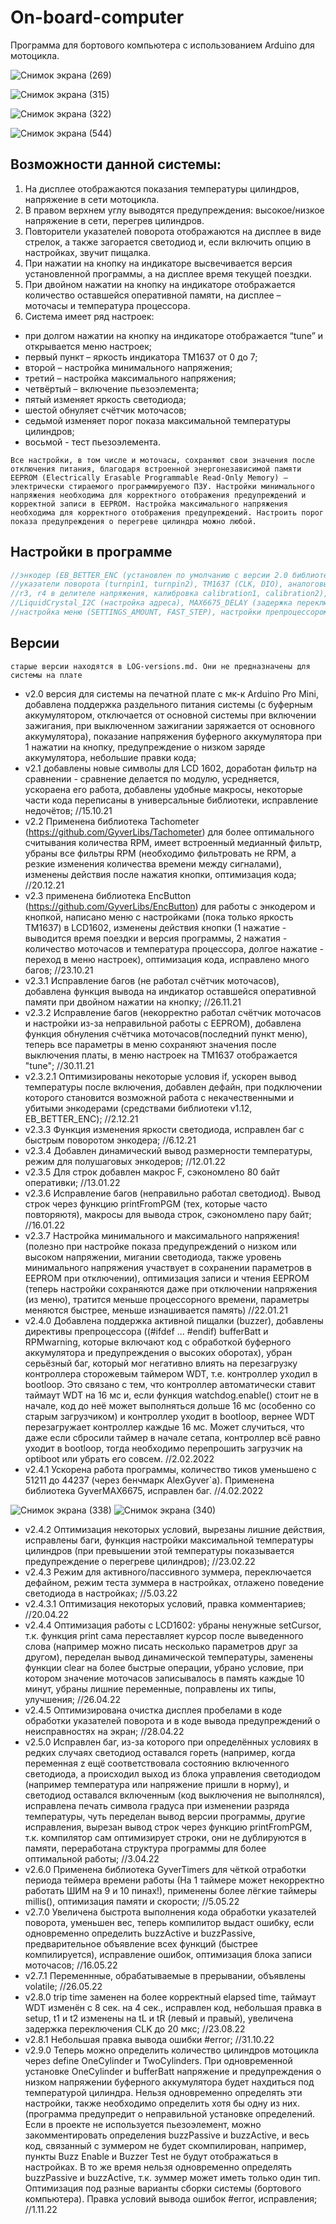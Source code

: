 # On-board-computer
Программа для бортового компьютера с использованием Arduino для мотоцикла.

![Снимок экрана (269)](https://user-images.githubusercontent.com/98914596/152302594-038accc3-8d7a-41bd-a859-1d5ee7e6715a.png)

![Снимок экрана (315)](https://user-images.githubusercontent.com/98914596/152304932-b542c358-555f-4f2a-b90a-e0459858ce10.png)

![Снимок экрана (322)](https://user-images.githubusercontent.com/98914596/152306161-d93440b4-e3fa-4f79-a25c-1ad9fa971339.png)

![Снимок экрана (544)](https://user-images.githubusercontent.com/98914596/199455337-e09b5fae-a4e7-4f53-92f3-4d579ebb58d6.png)


## Возможности данной системы:
1) На дисплее отображаются показания температуры цилиндров, напряжение в сети мотоцикла. 
2) В правом верхнем углу выводятся предупреждения: высокое/низкое напряжение в сети, перегрев цилиндров. 
3) Повторители указателей поворота отображаются на дисплее в виде стрелок, а также загорается светодиод и, если включить опцию в настройках, звучит пищалка. 
4) При нажатии на кнопку на индикаторе высвечивается версия установленной программы, а на дисплее время текущей поездки. 
5) При двойном нажатии на кнопку на индикаторе отображается количество оставшейся оперативной памяти, на дисплее – моточасы и температура процессора. 
6) Система имеет ряд настроек:
- при долгом нажатии на кнопку на индикаторе отображается “tune” и открывается меню настроек;
- первый пункт – яркость индикатора TM1637 от 0 до 7;
- второй – настройка минимального напряжения;
- третий – настройка максимального напряжения;
- четвёртый – включение пьезоэлемента;
- пятый изменяет яркость светодиода;
- шестой обнуляет счётчик моточасов;
- седьмой изменяет порог показа максимальной температуры цилиндров;
- восьмой - тест пьезоэлемента.

`Все настройки, в том числе и моточасы, сохраняют свои значения после отключения питания, благодаря встроенной энергонезависимой памяти EEPROM (Electrically Erasable Programmable Read-Only Memory) – электрически стираемого программируемого ПЗУ.
 Настройки минимального напряжения необходима для корректного отображения предупреждений и корректной записи в EEPROM. Настройка максимального напряжения необходима для корректного отображения предупреждений. Настроить порог показа предупреждения о перегреве цилиндра можно любой.`
 
## Настройки в программе
```cpp
//энкодер (EB_BETTER_ENC (установлен по умолчанию с версии 2.0 библиотеки), EB_HALFSTEP_ENC, EB_FAST, keypin, A, B (пины энкодера)),
//указатели поворота (turnpin1, turnpin2), TM1637 (CLK, DIO), аналоговые преобразования (analogpin1, analogpin2, сопротивление резисторов r1, r2,
//r3, r4 в делителе напряжения, калибровка calibration1, calibration2), калибровка температуры процессора (tempsizing), пин пищалки (buzz),
//LiquidCrystal_I2C (настройка адреса), MAX6675_DELAY (задержка переключения CLK в микросекундах для улучшения связи по длинным проводам),
//настройка меню (SETTINGS_AMOUNT, FAST_STEP), настройки препроцессором (bufferBatt, RPMwarning, buzzPassive, buzzActive, OneCylinder, TwoCylinders).
```
## Версии
`старые версии находятся в LOG-versions.md. Они не предназначены для системы на плате`

- v2.0 версия для системы на печатной плате с мк-к Arduino Pro Mini, добавлена поддержка раздельного питания системы (с буферным аккумулятором, отключается от основной системы
при включении зажигания, при выключенном зажигании заряжается от основного аккумулятора), показание напряжения буферного аккумулятора при 1 нажатии на кнопку, 
предупреждение о низком заряде аккумулятора, небольшие правки кода;
- v2.1 добавлены новые символы для LCD 1602, доработан фильтр на сравнении - сравнение делается по модулю, усредняется, ускораена его работа, добавлены удобные макросы,
некоторые части кода переписаны в универсальные библиотеки, исправление недочётов; //15.10.21
- v2.2 Применена библиотека Tachometer (https://github.com/GyverLibs/Tachometer) для более оптимального считывания количества RPM, имеет встроенный медианный фильтр,
убраны все фильтры RPM (необходимо фильтровать не RPM, а резкие изменения количества времени между сигналами), изменены действия после нажатия кнопки, 
оптимизация кода; //20.12.21
- v2.3 применена библиотека EncButton (https://github.com/GyverLibs/EncButton) для работы с энкодером и кнопкой, написано меню с настройками (пока только яркость TM1637) в 
LCD1602, изменены действия кнопки (1 нажатие - выводится время поездки и версия программы, 2 нажатия - количество моточасов и температура процессора, долгое нажатие - переход
в меню настроек), оптимизация кода, исправлено много багов; //23.10.21
- v2.3.1 Исправление багов (не работал счётчик моточасов), добавлена функция вывода на индикатор оставшейся оперативной памяти при двойном нажатии на кнопку; //26.11.21
- v2.3.2 Исправление багов (некорректно работал счётчик моточасов и настройки из-за неправильной работы с EEPROM), добавлена функция обнуления счётчика моточасов(последний пункт меню), 
теперь все параметры в меню сохраняют значения после выключения платы, в меню настроек на TM1637 отображается "tune"; //30.11.21
- v2.3.2.1 Оптимизированы некоторые условия if, ускорен вывод температуры после включения, добавлен дефайн, при подключении которого становится возможной работа с некачественными и убитыми энкодерами (средствами библиотеки v1.12, EB_BETTER_ENC); //2.12.21
- v2.3.3 Функция изменения яркости светодиода, исправлен баг с быстрым поворотом энкодера; //6.12.21
- v2.3.4 Добавлен динамический вывод размерности температуры, режим для полушаговых энкодеров; //12.01.22
- v2.3.5 Для строк добавлен макрос F, сэкономлено 80 байт оперативки; //13.01.22
- v2.3.6 Исправление багов (неправильно работал светодиод).
Вывод строк через функцию printFromPGM (тех, которые часто повторяютя), макросы для вывода строк, сэкономлено пару байт; //16.01.22
- v2.3.7 Настройка минимального и максимального напряжения! (полезно при настройке показа предупреждений о низком или высоком напряжении,
мигании светодиода, также уровень минимального напряжения участвует в сохранении параметров в EEPROM при отключении), оптимизация записи 
и чтения EEPROM (теперь настройки сохраняются даже при отключении напряжения (из меню), тратится меньше процессорного времени, параметры меняются быстрее, 
меньше изнашивается память) //22.01.21
- v2.4.0 Добавлена поддержка активной пищалки (buzzer), добавлены директивы препроцессора ((#ifdef ... #endif) bufferBatt и RPMwarning, которые
включают код с обработкой буферного аккумулятора и предупреждения о высоких оборотах), убран серьёзный баг, который мог негативно влиять на
перезагрузку контроллера сторожевым таймером WDT, т.е. контроллер уходил в bootloop.	Это связано с тем, что контроллер автоматически ставит таймаут WDT на 16 мс и, 
если функция watchdog.enable() стоит не в начале, код до неё может выполняться дольше 16 мс (особенно со старым загрузчиком) и контроллер уходит в bootloop, 
вернее WDT перезагружает контроллер каждые 16 мс. Может случиться, что даже если сбросили таймер в начале сетапа, контроллер всё равно уходит в bootloop, 
тогда необходимо перепрошить загрузчик на optiboot или убрать его совсем. //2.02.2022 
- v2.4.1 Ускорена работа программы, количество тиков уменьшено с 51211 до 44237 (через бенчмарк AlexGyver`а). Применена библиотека GyverMAX6675, исправлен баг. //4.02.2022

![Снимок экрана (338)](https://user-images.githubusercontent.com/98914596/152585565-215a4ede-800a-409a-a3e9-cb3105b1311e.png)
![Снимок экрана (340)](https://user-images.githubusercontent.com/98914596/152585400-2c122783-a323-41d0-a48a-5dc0df8fae0f.png)

- v2.4.2 Оптимизация некоторых условий, вырезаны лишние действия, исправлены баги, функция настройки максимальной температуры цилиндров (при превышении этой температуры показывается предупреждение о перегреве цилиндров); //23.02.22 
- v2.4.3 Режим для активного/пассивного зуммера, переключается дефайном, режим теста зуммера в настройках, отлажено поведение светодиода в настройках; //5.03.22 
- v2.4.3.1 Оптимизация некоторых условий, правка комментариев; //20.04.22
- v2.4.4 Оптимизация работы с LCD1602: убраны ненужные setCursor, т.к. функция print сама переставляет курсор после выведенного слова (например можно писать
несколько параметров друг за другом), переделан вывод динамической температуры, заменены функции clear на более быстрые операции, убрано условие, при
котором значение моточасов записывалось в память каждые 10 минут, убраны лишние переменные, поправлены их типы, улучшения; //26.04.22 
- v2.4.5 Оптимизирована очистка дисплея пробелами в коде обработки указателей поворота и в коде вывода предупреждений о неисправностях на экран; //28.04.22 
- v2.5.0 Исправлен баг, из-за которого при определённых условиях в редких случаях светодиод оставался гореть (например, когда переменная z ещё соответствовала
состоянию включенного светодиода, а происходил выход из блока управления светодиодом (например температура или напряжение пришли в норму), и светодиод
оставался включенным (код выключения не выполнялся), исправлена печать символа градуса при изменении разряда температуры, 
чуть переделан вывод версии программы, другие исправления, вырезан вывод строк через функцию printFromPGM, т.к. компилятор сам оптимизирует строки, они не
дублируются в памяти, переработана структура программы для более оптимальной работы; //3.04.22
- v2.6.0 Применена библиотека GyverTimers для чёткой отработки периода теймера времени работы
(На 1 таймере может некорректно работать ШИМ на 9 и 10 пинах!), применены более лёгкие таймеры millis(), оптимизация памяти и скорости; //5.05.22 
- v2.7.0 Увеличена быстрота выполнения кода обработки указателей поворота, уменьшен вес, теперь компилитор выдаст ошибку, если одновременно
определить buzzActive и buzzPassive, предварительное объявление всех функций (быстрее компилируется), исправление ошибок, оптимизация блока
записи моточасов; //16.05.22
- v2.7.1 Переменнные, обрабатываемые в прерывании, объявлены volatile; //26.05.22
- v2.8.0 trip time заменен на более корректный elapsed time, таймаут WDT изменён с 8 сек. на 4 сек., исправлен код, небольшая правка в setup,
t1 и t2 изменены на tL и tR (левый и правый), увеличена задержка переключения CLK до 20 мкс; //23.08.22
- v2.8.1 Небольшая правка вывода ошибки #error; //31.10.22
- v2.9.0 Теперь можно определить количество цилиндров мотоцикла через define OneCylinder и TwoCylinders. При одновременной установке OneCylinder и bufferBatt напряжение и
предупреждения о низком напряжении буферного аккумулятора будет нахдиться под температурой цилиндра. Нельзя одновременно определять эти настройки, также необходимо определить
хотя бы одну из них. (программа предупредит о неправильной установке определений. Если в проекте не используется пьезоэлемент, можно закомментировать определения 
buzzPassive и buzzActive, и весь код, связанный с зуммером не будет скомпилирован, например, пункты Buzz Enable и Buzzer Test не будут отображаться в настройках.
В то же время нельзя одновременно определять buzzPassive и buzzActive, т.к. зуммер может иметь только один тип. Оптимизация под разные варианты сборки системы (бортового компьютера).
Правка условий вывода ошибок #error, исправления; //1.11.22 